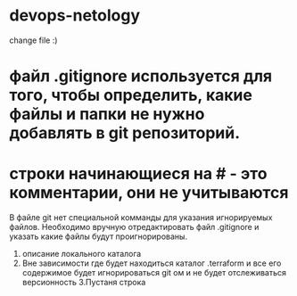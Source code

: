 # devops-netology
change file :)
# файл .gitignore используется для того, чтобы определить, какие файлы и папки не нужно добавлять в git репозиторий.
# строки начинающиеся на # - это комментарии, они не учитываются
В файле git нет специальной комманды для указания игнорируемых файлов. Необходимо вручную отредактировать файл .gitignore и указать
какие файлы будут проигнорированы. 
1. описание локального каталога
2. Вне зависимости где будет находиться каталог .terraform и все его содержимое будет игнорироваться git ом и не будет отслеживаться версионность
3.Пустаня строка 




